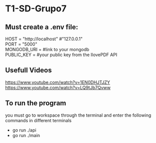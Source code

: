# T1-SD-Grupo7

## Must create a .env file:  
HOST = "http://localhost" #"127.0.0.1"  
PORT = "5000"  
MONGODB_URI = #link to your mongodb  
PUBLIC_KEY = #your public key from the IlovePDF API  

## Usefull Videos  
https://www.youtube.com/watch?v=1EN0DHJTJZY  
https://www.youtube.com/watch?v=LQ9tJb7Qvww  

## To run the program
you must go to workspace through the terminal and enter the following commands in different terminals
- go run ./api
- go run ./main